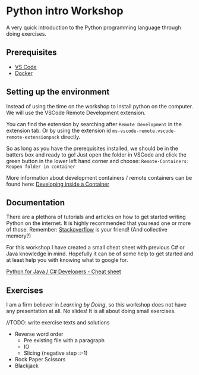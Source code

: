 # Python intro Workshop

A very quick introduction to the Python programming language through doing exercises.

## Prerequisites

 - [VS Code](https://code.visualstudio.com/)
 - [Docker](https://hub.docker.com/)

## Setting up the environment

Instead of using the time on the workshop to install python on the computer. We will use 
the VSCode Remote Development extension.

You can find the extension by searching after `Remote Development` in the extension tab. 
Or by using the extension id `ms-vscode-remote.vscode-remote-extensionpack` directly.

So as long as you have the prerequisites installed, we should be in the batters box and ready to go! Just open the folder in VSCode and click the green button in the lower left hand corner and choose: `Remote-Containers: Reopen folder in container`

More information about development containers / remote containers can be found here: [Developing inside a Container](https://code.visualstudio.com/docs/remote/containers)

## Documentation

There are a plethora of tutorials and articles on how to get started writing Python on the internet. It is highly recommended that you read one or more of those. Remember: [Stackoverflow](https://stackoverflow.com/questions/tagged/python) is your friend! (And collective memory?)

For this workshop I have created a small cheat sheet with previous C# or Java knowledge in mind. Hopefully it can be of some help to get started and at least help you with knowing what to google for.

[Python for Java / C# Developers - Cheat sheet](Python-for-developers-cheat-sheet.md)

## Exercises

I am a firm believer in _Learning by Doing_, so this workshop does not have any presentation at all. No slides! It is all about doing small exercises.

//TODO: write exercise texts and solutions
 - Reverse word order
    - Pre existing file with a paragraph
    - IO
    - Slicing (negative step ::-1)
 - Rock Paper Scissors
 - Blackjack
